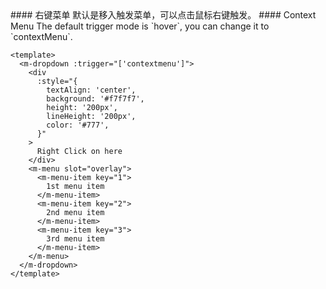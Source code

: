 <cn>
#### 右键菜单
默认是移入触发菜单，可以点击鼠标右键触发。
</cn>

<us>
#### Context Menu
The default trigger mode is `hover`, you can change it to `contextMenu`.
</us>

```vue
<template>
  <m-dropdown :trigger="['contextmenu']">
    <div
      :style="{
        textAlign: 'center',
        background: '#f7f7f7',
        height: '200px',
        lineHeight: '200px',
        color: '#777',
      }"
    >
      Right Click on here
    </div>
    <m-menu slot="overlay">
      <m-menu-item key="1">
        1st menu item
      </m-menu-item>
      <m-menu-item key="2">
        2nd menu item
      </m-menu-item>
      <m-menu-item key="3">
        3rd menu item
      </m-menu-item>
    </m-menu>
  </m-dropdown>
</template>
```

